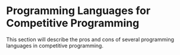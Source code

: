 # Programming Languages for Competitive Programming

This section will describe the pros and cons of several programming languages in competitive programming.